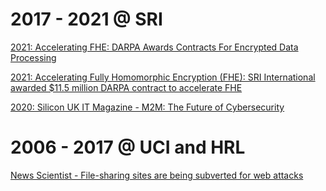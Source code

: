 # 2017 - 2021 @ SRI
[2021: Accelerating FHE: DARPA Awards Contracts For Encrypted Data Processing](https://breakingdefense.com/2021/03/darpa-awards-contracts-for-encrypted-data-processing/)

[2021: Accelerating Fully Homomorphic Encryption (FHE): SRI International awarded $11.5 million DARPA contract to accelerate FHE](https://www.sri.com/press-release/sri-international-awarded-11-5-million-darpa-contract-to-accelerate-fully-homomorphic-encryption/)

[2020: Silicon UK IT Magazine - M2M: The Future of Cybersecurity](https://www.silicon.co.uk/networks/m2m/m2m-the-future-of-cybersecurity-347076)



# 2006 - 2017 @ UCI and HRL
[News Scientist - File-sharing sites are being subverted for web attacks](https://www.newscientist.com/article/dn11949-file-sharing-sites-are-being-subverted-for-web-attacks/)
